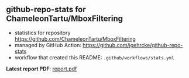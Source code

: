 ## github-repo-stats for ChameleonTartu/MboxFiltering

- statistics for repository https://github.com/ChameleonTartu/MboxFiltering
- managed by GitHub Action: https://github.com/jgehrcke/github-repo-stats
- workflow that created this README: `.github/workflows/stats.yml`

**Latest report PDF**: [report.pdf](https://github.com/ChameleonTartu/buymeacoffee-repo-stats/raw/master/ChameleonTartu/MboxFiltering/latest-report/report.pdf)

